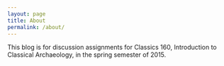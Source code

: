 ```yaml
---
layout: page
title: About
permalink: /about/
---
```


This blog is for discussion assignments for Classics 160, Introduction to Classical Archaeology, in the spring semester of 2015.


[homepage]: http://shot.holycross.edu/courses/ICA/S15/